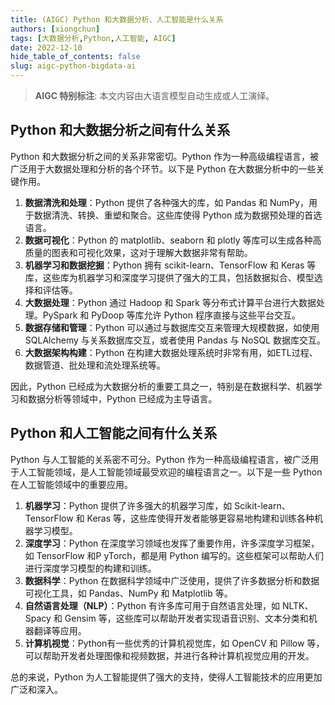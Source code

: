 ```yaml
---
title: (AIGC) Python 和大数据分析、人工智能是什么关系
authors: [xiongchun]
tags: [大数据分析,Python,人工智能, AIGC]
date: 2022-12-10
hide_table_of_contents: false
slug: aigc-python-bigdata-ai
---
```

> **AIGC 特别标注**: 本文内容由大语言模型自动生成或人工演绎。

<!--truncate-->

## Python 和大数据分析之间有什么关系

Python 和大数据分析之间的关系非常密切。Python 作为一种高级编程语言，被广泛用于大数据处理和分析的各个环节。以下是 Python 在大数据分析中的一些关键作用。

1. **数据清洗和处理**：Python 提供了各种强大的库，如 Pandas 和 NumPy，用于数据清洗、转换、重塑和聚合。这些库使得 Python 成为数据预处理的首选语言。
2. **数据可视化**：Python 的 matplotlib、seaborn 和 plotly 等库可以生成各种高质量的图表和可视化效果，这对于理解大数据非常有帮助。
3. **机器学习和数据挖掘**：Python 拥有 scikit-learn、TensorFlow 和 Keras 等库，这些库为机器学习和深度学习提供了强大的工具，包括数据拟合、模型选择和评估等。
4. **大数据处理**：Python 通过 Hadoop 和 Spark 等分布式计算平台进行大数据处理。PySpark 和 PyDoop 等库允许 Python 程序直接与这些平台交互。
5. **数据存储和管理**：Python 可以通过与数据库交互来管理大规模数据，如使用 SQLAlchemy 与关系数据库交互，或者使用 Pandas 与 NoSQL 数据库交互。
6. **大数据架构构建**：Python 在构建大数据处理系统时非常有用，如ETL过程、数据管道、批处理和流处理系统等。

因此，Python 已经成为大数据分析的重要工具之一，特别是在数据科学、机器学习和数据分析等领域中，Python 已经成为主导语言。

## Python 和人工智能之间有什么关系

Python 与人工智能的关系密不可分。Python 作为一种高级编程语言，被广泛用于人工智能领域，是人工智能领域最受欢迎的编程语言之一。以下是一些 Python 在人工智能领域中的重要应用。

1. **机器学习**：Python 提供了许多强大的机器学习库，如 Scikit-learn、TensorFlow 和 Keras 等，这些库使得开发者能够更容易地构建和训练各种机器学习模型。
2. **深度学习**：Python 在深度学习领域也发挥了重要作用，许多深度学习框架，如 TensorFlow 和P yTorch，都是用 Python 编写的。这些框架可以帮助人们进行深度学习模型的构建和训练。
3. **数据科学**：Python 在数据科学领域中广泛使用，提供了许多数据分析和数据可视化工具，如 Pandas、NumPy 和 Matplotlib 等。
4. **自然语言处理（NLP）**：Python 有许多库可用于自然语言处理，如 NLTK、Spacy 和 Gensim 等，这些库可以帮助开发者实现语音识别、文本分类和机器翻译等应用。
5. **计算机视觉**：Python有一些优秀的计算机视觉库，如 OpenCV 和 Pillow 等，可以帮助开发者处理图像和视频数据，并进行各种计算机视觉应用的开发。

总的来说，Python 为人工智能提供了强大的支持，使得人工智能技术的应用更加广泛和深入。